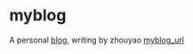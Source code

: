 # myblog
A personal [blog](https://zhouyao1994.github.io/myblog), writing by zhouyao
[myblog_url](https://zhouyao1994.github.io/myblog)
